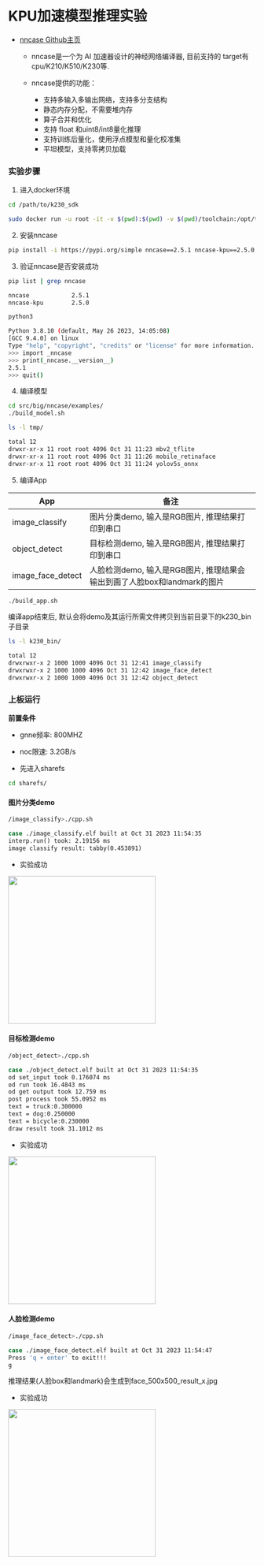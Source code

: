 # KPU加速模型推理实验

- [nncase Github主页](https://github.com/kendryte/nncase)

    - nncase是一个为 AI 加速器设计的神经网络编译器, 目前支持的 target有cpu/K210/K510/K230等.

    - nncase提供的功能：
        - 支持多输入多输出网络，支持多分支结构
        - 静态内存分配，不需要堆内存
        - 算子合并和优化
        - 支持 float 和uint8/int8量化推理
        - 支持训练后量化，使用浮点模型和量化校准集
        - 平坦模型，支持零拷贝加载

### 实验步骤

1. 进入docker环境
```bash
cd /path/to/k230_sdk
```
```bash
sudo docker run -u root -it -v $(pwd):$(pwd) -v $(pwd)/toolchain:/opt/toolchain -w $(pwd) ghcr.io/kendryte/k230_sdk /bin/bash
```

2. 安装nncase
```bash
pip install -i https://pypi.org/simple nncase==2.5.1 nncase-kpu==2.5.0
```

3. 验证nncase是否安装成功
```bash
pip list | grep nncase

nncase            2.5.1  
nncase-kpu        2.5.0
```

```bash
python3

Python 3.8.10 (default, May 26 2023, 14:05:08) 
[GCC 9.4.0] on linux
Type "help", "copyright", "credits" or "license" for more information.
>>> import _nncase
>>> print(_nncase.__version__)
2.5.1
>>> quit()
```

4. 编译模型

```bash
cd src/big/nncase/examples/
./build_model.sh
```

```bash
ls -l tmp/

total 12
drwxr-xr-x 11 root root 4096 Oct 31 11:23 mbv2_tflite
drwxr-xr-x 11 root root 4096 Oct 31 11:26 mobile_retinaface
drwxr-xr-x 11 root root 4096 Oct 31 11:24 yolov5s_onnx
```

5. 编译App

| App               | 备注                                                         |
| ----------------- | ------------------------------------------------------------ |
| image_classify    | 图片分类demo, 输入是RGB图片, 推理结果打印到串口              |
| object_detect     | 目标检测demo, 输入是RGB图片, 推理结果打印到串口              |
| image_face_detect | 人脸检测demo, 输入是RGB图片, 推理结果会输出到画了人脸box和landmark的图片 |

```bash
./build_app.sh
```

编译app结束后, 默认会将demo及其运行所需文件拷贝到当前目录下的k230_bin子目录

```bash
ls -l k230_bin/
```
```bash
total 12
drwxrwxr-x 2 1000 1000 4096 Oct 31 12:41 image_classify
drwxrwxr-x 2 1000 1000 4096 Oct 31 12:42 image_face_detect
drwxrwxr-x 2 1000 1000 4096 Oct 31 12:42 object_detect
```

### 上板运行 

**前置条件**

- gnne频率: 800MHZ
- noc限速: 3.2GB/s

- 先进入sharefs
```bash
cd sharefs/
```

#### 图片分类demo

```bash
/image_classify>./cpp.sh
```
```bash
case ./image_classify.elf built at Oct 31 2023 11:54:35
interp.run() took: 2.19156 ms
image classify result: tabby(0.453891)
```

- 实验成功

<img src="https://github.com/riscvedu/K230/assets/53103747/de7dc79d-5d97-4514-ac3f-822d3b4724d9" width="300">

#### 目标检测demo

```bash
/object_detect>./cpp.sh
```
```bash
case ./object_detect.elf built at Oct 31 2023 11:54:35
od set_input took 0.176074 ms
od run took 16.4843 ms
od get output took 12.759 ms
post process took 55.0952 ms
text = truck:0.300000
text = dog:0.250000
text = bicycle:0.230000
draw result took 31.1012 ms
```

- 实验成功

<img src="https://github.com/riscvedu/K230/assets/53103747/190fbdfc-a4c2-4758-bc34-ca21bf3d4b26" width="300">

#### 人脸检测demo

```bash
/image_face_detect>./cpp.sh
```
```bash
case ./image_face_detect.elf built at Oct 31 2023 11:54:47
Press 'q + enter' to exit!!!
g
```

推理结果(人脸box和landmark)会生成到face_500x500_result_x.jpg

- 实验成功

<img src="https://github.com/riscvedu/K230/assets/53103747/98133780-a3a8-4410-ac5e-2a91b40fce8f" width="300">
